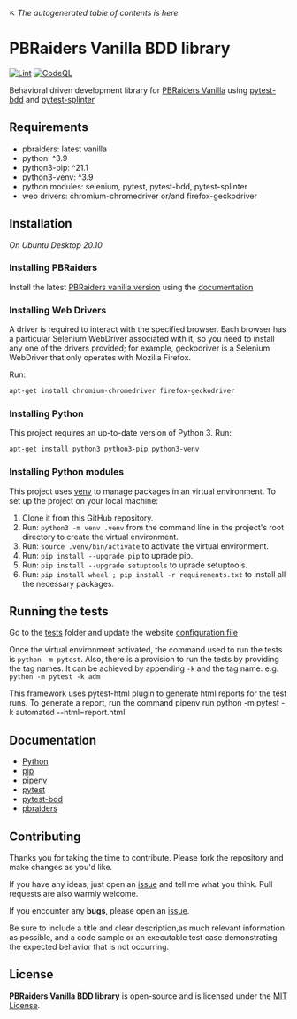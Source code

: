 ↖ _The autogenerated table of contents is here_


# PBRaiders Vanilla BDD library

[![Lint](https://github.com/pbraiders/vanilla-test-bdd/actions/workflows/python-package.yml/badge.svg?branch=main)](https://github.com/pbraiders/vanilla-test-bdd/actions/workflows/python-package.yml)
[![CodeQL](https://github.com/pbraiders/vanilla-test-bdd/actions/workflows/codeql-analysis.yml/badge.svg?branch=main)](https://github.com/pbraiders/vanilla-test-bdd/actions/workflows/codeql-analysis.yml)

Behavioral driven development library for [PBRaiders Vanilla](https://github.com/pbraiders/vanilla) using [pytest-bdd](https://github.com/pytest-dev/pytest-bdd) and [pytest-splinter](https://github.com/pytest-dev/pytest-splinter)

## Requirements

- pbraiders: latest vanilla
- python: ^3.9
- python3-pip: ^21.1
- python3-venv: ^3.9
- python modules: selenium, pytest, pytest-bdd, pytest-splinter
- web drivers: chromium-chromedriver or/and firefox-geckodriver

## Installation

*On Ubuntu Desktop 20.10*

### Installing PBRaiders

Install the latest [PBRaiders vanilla version](https://github.com/pbraiders/vanilla) using the [documentation](https://github.com/pbraiders/vanilla/blob/master/doc/install/install.fr_FR.md)

### Installing Web Drivers

A driver is required to interact with the specified browser. Each browser has a particular
Selenium WebDriver associated with it, so you need to install any one of the drivers
provided; for example, geckodriver is a Selenium WebDriver that only operates with
Mozilla Firefox.

Run:

```bash
apt-get install chromium-chromedriver firefox-geckodriver
```

### Installing Python

This project requires an up-to-date version of Python 3. Run:

```bash
apt-get install python3 python3-pip python3-venv
```

### Installing Python modules

This project uses [venv](https://docs.python.org/3.8/tutorial/venv.html) to manage packages in an virtual environment.
To set up the project on your local machine:

1. Clone it from this GitHub repository.
2. Run: `python3 -m venv .venv` from the command line in the project's root directory to create the virtual environment.
3. Run: `source .venv/bin/activate` to activate the virtual environment.
4. Run: `pip install --upgrade pip` to uprade pip.
5. Run: `pip install --upgrade setuptools` to uprade setuptools.
6. Run: `pip install wheel ; pip install -r requirements.txt` to install all the necessary packages.

## Running the tests

Go to the [tests](tests) folder and update the website [configuration file](tests/config.json)

Once the virtual environment activated, the command used to run the tests is `python -m pytest`.
Also, there is a provision to run the tests by providing the tag names.
It can be achieved by appending `-k` and the tag name. e.g. `python -m pytest -k adm`

This framework uses pytest-html plugin to generate html reports for the test runs.
To generate a report, run the command pipenv run python -m pytest -k automated --html=report.html

## Documentation

- [Python](https://docs.python.org/3.9/)
- [pip](https://pip.pypa.io/en/stable/)
- [pipenv](https://pipenv.pypa.io/en/latest/install/#installing-pipenv)
- [pytest](https://docs.pytest.org/en/stable/contents.html)
- [pytest-bdd](https://pytest-bdd.readthedocs.io/en/stable/)
- [pbraiders](https://github.com/pbraiders/vanilla/blob/master/doc/install/install.fr_FR.md)

## Contributing

Thanks you for taking the time to contribute. Please fork the repository and make changes as you'd like.

If you have any ideas, just open an [issue](https://github.com/pbraiders/vanilla-test-bdd/issues) and tell me what you think. Pull requests are also warmly welcome.

If you encounter any **bugs**, please open an [issue](https://github.com/pbraiders/vanilla-test-bdd/issues).

Be sure to include a title and clear description,as much relevant information as possible, and a code sample or an executable test case demonstrating the expected behavior that is not occurring.

## License

**PBRaiders Vanilla BDD library** is open-source and is licensed under the [MIT License](https://github.com/pbraiders/vanilla-test-bdd/blob/master/LICENSE).
